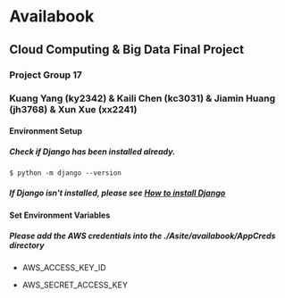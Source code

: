 # Availabook

## Cloud Computing & Big Data Final Project

### Project Group 17

### Kuang Yang (ky2342) & Kaili Chen (kc3031) & Jiamin Huang (jh3768) & Xun Xue (xx2241)

#### Environment Setup

##### Check if Django has been installed already.

```
$ python -m django --version
```

##### If Django isn't installed, please see [How to install Django](https://docs.djangoproject.com/en/1.11/topics/install/)

#### Set Environment Variables

##### Please add the AWS credentials into the ./Asite/availabook/AppCreds directory

* AWS_ACCESS_KEY_ID

* AWS_SECRET_ACCESS_KEY



